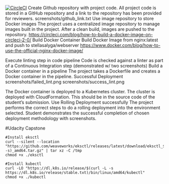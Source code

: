 
[![CircleCI](https://dl.circleci.com/status-badge/img/gh/StellaGit/capstonev1/tree/main.svg?style=svg)](https://dl.circleci.com/status-badge/redirect/gh/StellaGit/capstonev1/tree/main)
Create Github repository with project code.	
All project code is stored in a GitHub repository and a link to the repository has been provided for reviewers.
screenshots/github_link.txt
Use image repository to store Docker images	The project uses a centralized image repository to manage images built in the project. After a clean build, images are pushed to the repository.
https://circleci.com/blog/how-to-build-a-docker-image-on-circleci-2-0/
Build Docker Container
Build Docker Image from nginx:latest and push to stellasalyga/webserver
https://www.docker.com/blog/how-to-use-the-official-nginx-docker-image/

Execute linting step in code pipeline	Code is checked against a linter as part of a Continuous Integration step (demonstrated w/ two screenshots)
Build a Docker container in a pipeline	The project takes a Dockerfile and creates a Docker container in the pipeline.
Successful Deployment
screenshots/failed_lint.png
screenshots/success_lint.png


The Docker container is deployed to a Kubernetes cluster. The cluster is deployed with CloudFormation. This should be in the source code of the student’s submission.
Use Rolling Deployment successfully	The project performs the correct steps to do a rolling deployment into the environment selected. Student demonstrates the successful completion of chosen deployment methodology with screenshots.


#Udacity Capstone

	
    #Install eksctl
	curl --silent --location "https://github.com/weaveworks/eksctl/releases/latest/download/eksctl_$(uname -s)_amd64.tar.gz" | tar xz -C /tmp
	chmod +x ./eksctl 

    #Install kubectl
	curl -LO "https://dl.k8s.io/release/$(curl -L -s https://dl.k8s.io/release/stable.txt)/bin/linux/amd64/kubectl"
	chmod +x ./kubectl


